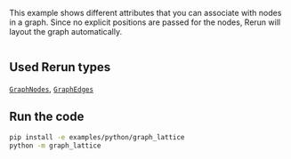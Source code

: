 <!--[metadata]
title = "Graph lattice"
tags = ["Graph", "Layout"]
thumbnail = "https://static.rerun.io/graph_lattice/f9169da9c3f35b7260c9d74cd5be5fe710aec6a8/480w.png"
thumbnail_dimensions = [480, 269]
channel = "main"
-->

This example shows different attributes that you can associate with nodes in a graph.
Since no explicit positions are passed for the nodes, Rerun will layout the graph automatically.

<picture>
  <img src="https://static.rerun.io/graph_lattice/f9169da9c3f35b7260c9d74cd5be5fe710aec6a8/full.png" alt="">
  <source media="(max-width: 480px)" srcset="https://static.rerun.io/graph_lattice/f9169da9c3f35b7260c9d74cd5be5fe710aec6a8/480w.png">
  <source media="(max-width: 768px)" srcset="https://static.rerun.io/graph_lattice/f9169da9c3f35b7260c9d74cd5be5fe710aec6a8/768w.png">
  <source media="(max-width: 1024px)" srcset="https://static.rerun.io/graph_lattice/f9169da9c3f35b7260c9d74cd5be5fe710aec6a8/1024w.png">
  <source media="(max-width: 1200px)" srcset="https://static.rerun.io/graph_lattice/f9169da9c3f35b7260c9d74cd5be5fe710aec6a8/1200w.png">
</picture>

## Used Rerun types
[`GraphNodes`](https://www.rerun.io/docs/reference/types/archetypes/graph_nodes?speculative-link),
[`GraphEdges`](https://www.rerun.io/docs/reference/types/archetypes/graph_edges?speculative-link)

## Run the code

```bash
pip install -e examples/python/graph_lattice
python -m graph_lattice
```
